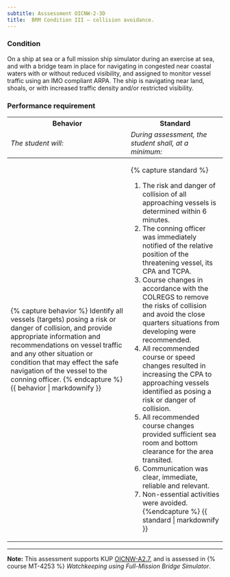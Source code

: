 ```yaml
---
subtitle: Asssessment OICNW-2-3D
title:  BRM Condition III – collision avoidance.
---
```




### Condition

On a ship at sea or a full mission ship simulator during an exercise at sea, and with a bridge team in place for navigating in congested near coastal waters with or without reduced visibility, and assigned to monitor vessel traffic using an IMO compliant ARPA. The ship is navigating near land, shoals, or with increased traffic density and/or restricted visibility.

### Performance requirement 

<table width='100%' class='Guidelines'>
 <thead>
 <tr>
     <th class='thirty'>Behavior</th>
     <th class='seventy'>Standard</th>
 </tr>
 <tr>
     <td><em>The student will:</em></td>
     <td><em>During assessment, the student shall, at a minimum:</em></td>
 </tr>
 </thead>
 <tbody>
 

<tr><td>

{% capture behavior %}
Identify all vessels (targets) posing a risk or danger of collision, and provide appropriate information and recommendations on vessel traffic and any other situation or condition that may effect the safe navigation of the vessel to the conning officer.
{% endcapture %}
{{ behavior | markdownify }}

</td><td>

{% capture standard %}
1. The risk and danger of collision of all approaching vessels is determined within 6 minutes.
2. The conning officer was immediately notified of the relative position of the threatening vessel, its CPA and TCPA.
3. Course changes in accordance with the COLREGS to remove the risks of collision and avoid the close quarters situations from developing were recommended.
4. All recommended course or speed changes resulted in increasing the CPA to approaching vessels identified as posing a risk or danger of collision.
5. All recommended course changes provided sufficient sea room and bottom clearance for the area transited.
6. Communication was clear, immediate, reliable and relevant.
7. Non-essential activities were avoided.
{%endcapture %}
{{ standard | markdownify }}

</td></tr>



 </tbody>
 </table>



*****

**Note:** This assessment supports KUP [OICNW-A2.7]({{site.baseurl}}/tables/21.html#OICNW-A2.7), and is assessed in  {% course  MT-4253 %}  *Watchkeeping using Full-Mission Bridge Simulator*. 

